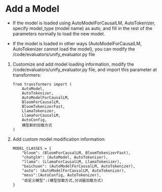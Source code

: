# Add a Model

- If the model is loaded using AutoModelForCausalLM, AutoTokenizer, specify model_type (model name) as auto, and fill in the rest of the parameters normally to load the new model.

- If the model is loaded in other ways (AutoModelForCausalLM, AutoTokenizer cannot load the model), you can modify the /code/evaluators/unify_evaluator.py file

  
1. Customize and add model loading information, modify the /code/evaluators/unify_evaluator.py file, and import this parameter at transformers:
   
    ```
    from transformers import (
        AutoModel,
        AutoTokenizer,
        AutoModelForCausalLM,
        BloomForCausalLM,
        BloomTokenizerFast,
        LlamaTokenizer,
        LlamaForCausalLM,
        AutoConfig,
        模型新的加载方式
    )
    ```

2. Add custom model modification information:

    ```
    MODEL_CLASSES = {
        "bloom": (BloomForCausalLM, BloomTokenizerFast),
        "chatglm": (AutoModel, AutoTokenizer),
        "llama": (LlamaForCausalLM, LlamaTokenizer),
        "baichuan": (AutoModelForCausalLM, AutoTokenizer),
        "auto": (AutoModelForCausalLM, AutoTokenizer),
        "moss":(AutoConfig, AutoTokenizer),
        "自定义模型":(模型加载方式,分词器加载方式)
    }
    ```
 
